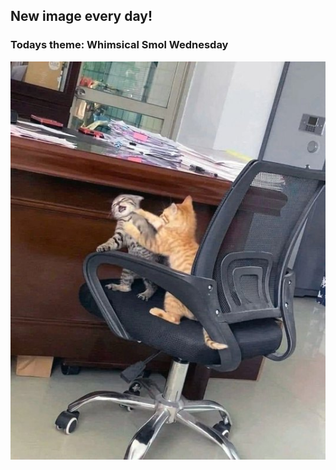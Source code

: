 ## New image every day!
### Todays theme: Whimsical Smol Wednesday
![regex](images/smol/GWp8kZbXEAAyrKQ.jpg)
